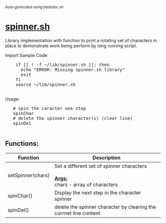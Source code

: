 <small><i>Auto-generated using bashdoc.sh</i></small>
# [spinner.sh](../spinner.sh)

Library implementation with function to print a rotating set of characters 
in place to demonstrate work being perform by long running script.


Import Sample Code:
  <pre>
    if [[ ! -f ~/lib/spinner.sh ]]; then
      echo "ERROR: Missing spinner.sh library"
      exit
    fi
    source ~/lib/spinner.sh
  </pre>

Usage:
 <pre>
   # spin the caracter one step
   spinChar
   # delete the spinner character(s) (clear line)
   spinDel
 </pre>


## Functions:
| Function | Description |
|----------|-------------|
| setSpinner(chars) | Set a different set of spinner characters  <br><br><u><b>Args:</b></u><br>chars - array of characters <br> |
| spinChar() | Display the next step in the character spinner  |
| spinDel() | delete the spinner character by clearing the currnet line content  |
